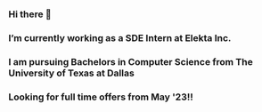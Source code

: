 ### Hi there 👋
### I’m currently working as a SDE Intern at Elekta Inc.
### I am pursuing Bachelors in Computer Science from The University of Texas at Dallas
### Looking for full time offers from May '23!!
<!--
**KTKChAoS/KTKChAoS** is a ✨ _special_ ✨ repository because its `README.md` (this file) appears on your GitHub profile.

Here are some ideas to get you started:

- 🔭 I’m currently working on ...
- 🌱 I’m currently learning ...
- 👯 I’m looking to collaborate on ...
- 🤔 I’m looking for help with ...
- 💬 Ask me about ...
- 📫 How to reach me: ...
- 😄 Pronouns: ...
- ⚡ Fun fact: ...
-->
